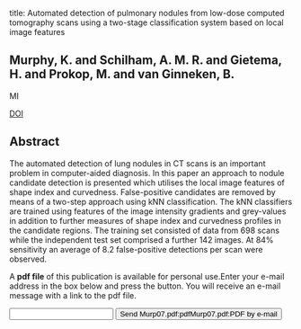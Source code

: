 title: Automated detection of pulmonary nodules from low-dose computed tomography scans using a two-stage classification system based on local image features

## Murphy, K. and Schilham, A. M. R. and Gietema, H. and Prokop, M. and van Ginneken, B.
MI

<a href="https://doi.org/10.1117/12.713370">DOI</a>

## Abstract
The automated detection of lung nodules in CT scans is an important problem in computer-aided diagnosis. In this paper an approach to nodule candidate detection is presented which utilises the local image features of shape index and curvedness. False-positive candidates are removed by means of a two-step approach using kNN classification. The kNN classifiers are trained using features of the image intensity gradients and grey-values in addition to further measures of shape index and curvedness profiles in the candidate regions. The training set consisted of data from 698 scans while the independent test set comprised a further 142 images. At 84% sensitivity an average of 8.2 false-positive detections per scan were observed.

A <b>pdf file</b> of this publication is available for personal use.Enter your e-mail address in the box below and press the button. You will receive an e-mail message with a link to the pdf file.
<form action="sender.php">  <input type="text" name="email">  <input type="submit" value="Send Murp07.pdf:pdfMurp07.pdf:PDF by e-mail"></form>